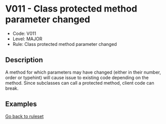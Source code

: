 # V011 - Class protected method parameter changed

* Code: V011
* Level: MAJOR
* Rule: Class protected method parameter changed

## Description

A method for which parameters may have changed (either in their number, order or typehint) will cause issue to existing code depending on the method. Since subclasses can call a protected method, client code can break.

## Examples

[Go back to ruleset](../README.md)